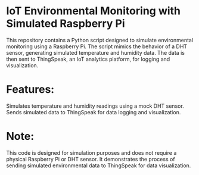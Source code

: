 # IoT Environmental Monitoring with Simulated Raspberry Pi
This repository contains a Python script designed to simulate environmental monitoring using a Raspberry Pi. The script mimics the behavior of a DHT sensor, generating simulated temperature and humidity data. The data is then sent to ThingSpeak, an IoT analytics platform, for logging and visualization.

# Features:
Simulates temperature and humidity readings using a mock DHT sensor.
Sends simulated data to ThingSpeak for data logging and visualization.

# Note:
This code is designed for simulation purposes and does not require a physical Raspberry Pi or DHT sensor. It demonstrates the process of sending simulated environmental data to ThingSpeak for data visualization.
